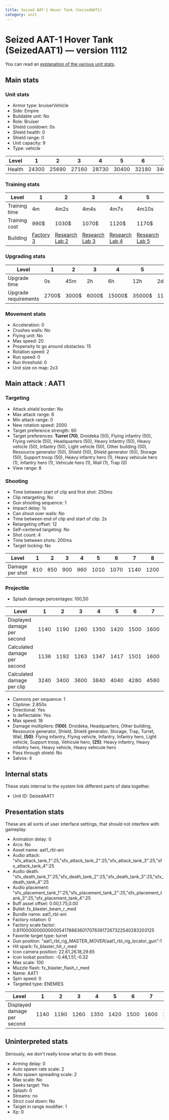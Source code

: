 ```yaml
---
title: Seized AAT-1 Hover Tank (SeizedAAT1)
category: unit
---
```


# Seized AAT-1 Hover Tank (SeizedAAT1) — version 1112

You can read an [explanation  of the various unit stats](unitexplained.md).

## Main stats

### Unit stats

  * Armor type: bruiserVehicle
  * Side: Empire
  * Buildable unit: No
  * Role: Bruiser
  * Shield cooldown: 0s
  * Shield health: 0
  * Shield range: 0
  * Unit capacity: 9
  * Type: vehicle

|Level |1    |2    |3    |4    |5    |6    |7    |8    |9    |10   |
|------|-----|-----|-----|-----|-----|-----|-----|-----|-----|-----|
|Health|24300|25690|27160|28730|30400|32180|34070|36080|38220|40500|


### Training stats

|Level        |1                              |2                                      |3                                      |4                                      |5                                      |6                                      |7                                      |8                                      |9                                      |10                                      |
|-------------|-------------------------------|---------------------------------------|---------------------------------------|---------------------------------------|---------------------------------------|---------------------------------------|---------------------------------------|---------------------------------------|---------------------------------------|----------------------------------------|
|Training time|4m                             |4m2s                                   |4m4s                                   |4m7s                                   |4m10s                                  |4m13s                                  |4m16s                                  |4m20s                                  |4m24s                                  |4m30s                                   |
|Training cost|990$                           |1030$                                  |1070$                                  |1120$                                  |1170$                                  |1350$                                  |1530$                                  |1800$                                  |1890$                                  |2070$                                   |
|Building     |[Factory 3](empireFactory.html)|[Research Lab 2](empireOffenseLab.html)|[Research Lab 3](empireOffenseLab.html)|[Research Lab 4](empireOffenseLab.html)|[Research Lab 5](empireOffenseLab.html)|[Research Lab 6](empireOffenseLab.html)|[Research Lab 7](empireOffenseLab.html)|[Research Lab 8](empireOffenseLab.html)|[Research Lab 9](empireOffenseLab.html)|[Research Lab 10](empireOffenseLab.html)|


### Upgrading stats

|Level               |1    |2    |3    |4     |5     |6      |7      |8      |9       |10      |
|--------------------|-----|-----|-----|------|------|-------|-------|-------|--------|--------|
|Upgrade time        |0s   |45m  |2h   |6h    |12h   |2d     |3d     |5d     |1w      |1w3d    |
|Upgrade requirements|2700$|3000$|6000$|15000$|35000$|115000$|175000$|350000$|1000000$|2000000$|


### Movement stats

  * Acceleration: 0
  * Crushes walls: No
  * Flying unit: No
  * Max speed: 20
  * Propensity to go around obstacles: 15
  * Rotation speed: 2
  * Run speed: 0
  * Run threshold: 0
  * Unit size on map: 2x3

## Main attack : AAT1

### Targeting

  * Attack shield border: No
  * Max attack range: 6
  * Min attack range: 0
  * New rotation speed: 2000
  * Target preference strength: 90
  * Target preferences: **Turret (70)**, Droideka (50), Flying infantry (50), Flying vehicle (50), Headquarters (50), Heavy infantry (50), Heavy vehicle (50), Infantry (50), Light vehicle (50), Other building (50), Ressource generator (50), Shield (50), Shield generator (50), Storage (50), Support troop (50), Heavy infantry hero (1), Heavy vehicule hero (1), Infantry hero (1), Vehicule hero (1), Wall (1), Trap (0)
  * View range: 8

### Shooting

  * Time between start of clip and first shot: 250ms
  * Clip retargeting: No
  * Gun shooting sequence: 1
  * Impact delay: 1s
  * Can shoot over walls: No
  * Time between end of clip and start of clip: 2s
  * Retargeting offset: 12
  * Self-centered targeting: No
  * Shot count: 4
  * Time between shots: 200ms
  * Target locking: No

|Level          |1  |2  |3  |4  |5   |6   |7   |8   |9   |10  |
|---------------|---|---|---|---|----|----|----|----|----|----|
|Damage per shot|810|850|900|960|1010|1070|1140|1200|1280|1360|


### Projectile

  * Splash damage percentages: 100,50

|Level                       |1   |2   |3   |4   |5   |6   |7   |8   |9   |10  |
|----------------------------|----|----|----|----|----|----|----|----|----|----|
|Displayed damage per second |1140|1190|1260|1350|1420|1500|1600|1680|1800|1910|
|Calculated damage per second|1136|1192|1263|1347|1417|1501|1600|1684|1796|1908|
|Calculated damage per clip  |3240|3400|3600|3840|4040|4280|4560|4800|5120|5440|


  * Cannons per sequence: 1
  * Cliptime: 2.850s
  * Directional: Yes
  * Is deflectable: Yes
  * Max speed: 18
  * Damage multipliers: **(100)**: Droideka, Headquarters, Other building, Ressource generator, Shield, Shield generator, Storage, Trap, Turret, Wall, **(50)**: Flying infantry, Flying vehicle, Infantry, Infantry hero, Light vehicle, Support troop, Vehicule hero, **(25)**: Heavy infantry, Heavy infantry hero, Heavy vehicle, Heavy vehicule hero
  * Pass through shield: No
  * Salvos: 4

## Internal stats

These stats internal to the system link different parts of data together.

  * Unit ID: SeizedAAT1

## Presentation stats

These are all sorts of user interface settings, that should not interfere with gameplay.

  * Animation delay: 0
  * Arcs: No
  * Asset name: aat1_rbl-ani
  * Audio attack: "sfx_attack_tank_1":25,"sfx_attack_tank_2":25,"sfx_attack_tank_3":25,"sfx_attack_tank_4":25
  * Audio death: "sfx_death_tank_1":25,"sfx_death_tank_2":25,"sfx_death_tank_3":25,"sfx_death_tank_4":25
  * Audio placement: "sfx_placement_tank_1":25,"sfx_placement_tank_2":25,"sfx_placement_tank_3":25,"sfx_placement_tank_4":25
  * Buff asset offset: 0.00,1.75,0.00
  * Bullet: fx_blaster_beam_r_med
  * Bundle name: aat1_rbl-ani
  * Factory rotation: 0
  * Factory scale factor: 0.81100000000000005417888360170763917267322540283203125
  * Favorite target type: turret
  * Gun position: "aat1_rbl_rig_MASTER_MOVER/aat1_rbl_rig_locator_gun":1
  * Hit spark: fx_blaster_hit_r_med
  * Icon camera position: 22.61,26.18,29.65
  * Icon lookat position: -0.48,1.51,-0.32
  * Max scale: 100
  * Muzzle flash: fx_blaster_flash_r_med
  * Name: AAT1
  * Spin speed: 0
  * Targeted type: ENEMIES

|Level                      |1   |2   |3   |4   |5   |6   |7   |8   |9   |10  |
|---------------------------|----|----|----|----|----|----|----|----|----|----|
|Displayed damage per second|1140|1190|1260|1350|1420|1500|1600|1680|1800|1910|


## Uninterpreted stats

Seriously, we don't really know what to do with these.

  * Arming delay: 0
  * Auto spawn rate scale: 2
  * Auto spawn spreading scale: 2
  * Max scale: No
  * Seeks target: Yes
  * Splash: 0
  * Streams: no
  * Strict cool down: No
  * Target in range modifier: 1
  * Xp: 0


